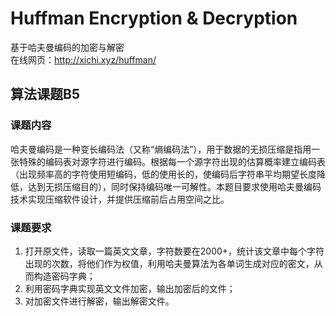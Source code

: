# Huffman Encryption & Decryption

基于哈夫曼编码的加密与解密  
在线网页：http://xichi.xyz/huffman/

## 算法课题B5

### 课题内容

哈夫曼编码是一种变长编码法（又称“熵编码法”），用于数据的无损压缩是指用一张特殊的编码表对源字符进行编码。根据每一个源字符出现的估算概率建立编码表（出现频率高的字符使用短编码，低的使用长的，使编码后字符串平均期望长度降低，达到无损压缩目的），同时保持编码唯一可解性。本题目要求使用哈夫曼编码技术实现压缩软件设计，并提供压缩前后占用空间之比。

### 课题要求

1. 打开原文件，读取一篇英文文章，字符数要在2000+，统计该文章中每个字符出现的次数，将他们作为权值，利用哈夫曼算法为各单词生成对应的密文，从而构造密码字典；
2. 利用密码字典实现英文文件加密，输出加密后的文件；
3. 对加密文件进行解密，输出解密文件。
